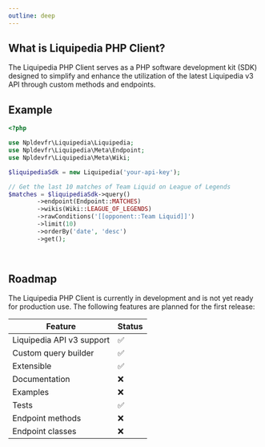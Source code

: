 ```yaml
---
outline: deep
---
```


## What is Liquipedia PHP Client?

The Liquipedia PHP Client serves as a PHP software development kit (SDK) designed to simplify and enhance the utilization of the latest Liquipedia v3 API through custom methods and endpoints.

## Example

```php
<?php

use Npldevfr\Liquipedia\Liquipedia;
use Npldevfr\Liquipedia\Meta\Endpoint;
use Npldevfr\Liquipedia\Meta\Wiki;

$liquipediaSdk = new Liquipedia('your-api-key');

// Get the last 10 matches of Team Liquid on League of Legends
$matches = $liquipediaSdk->query()
        ->endpoint(Endpoint::MATCHES)
        ->wikis(Wiki::LEAGUE_OF_LEGENDS)
        ->rawConditions('[[opponent::Team Liquid]]')
        ->limit(10)
        ->orderBy('date', 'desc')
        ->get();
    
    
```

## Roadmap

The Liquipedia PHP Client is currently in development and is not yet ready for production use. The following features are planned for the first release:

| Feature                   | Status |
|---------------------------|--------|
| Liquipedia API v3 support | ✅      |
| Custom query builder      | ✅      |
| Extensible                | ✅      |
| Documentation             | ❌      |
| Examples                  | ❌      |
| Tests                     | ✅      |
| Endpoint methods          | ❌      |
| Endpoint classes          | ❌      |




